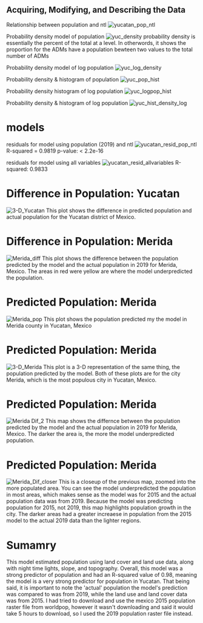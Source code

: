 ## Acquiring, Modifying, and Describing the Data

Relationship between population and ntl
![yucatan_pop_ntl](yucatan.png)

Probability density model of population
![yuc_density](yucatan_density.png)
probability density is essentially the percent of the total at a level. In otherwords, it shows the proportion for the ADMs have a population bewteen two values to the total number of ADMs

Probability density model of log population
![yuc_log_density](yucatan_density_log.png)

Probability density & histogram of population
![yuc_pop_hist](yucatan_pop_both.png)

Probability density histogram of log population
![yuc_logpop_hist](yucatan_pop19_hist.png)

Probability density & histogram of log population
![yuc_hist_density_log](yucatan_pop_both_log.png)

# models
residuals for model using population (2019) and ntl
![yucatan_resid_pop_ntl](yucatan_resid_pop19.png)
R-squared = 0.9819
p-value: < 2.2e-16

residuals for model using all variables
![yucatan_resid_allvariables](yucatan_resid_all.png)
R-squared:  0.9833

# Difference in Population: Yucatan
![3-D_Yucatan](Screenshot_yuc.png)
This plot shows the difference in predicted population and actual population for the Yucatan district of Mexico.

# Difference in Population: Merida
![Merida_diff](merida_diff.png)
This plot shows the difference between the population predicted by the model and the actual population in 2019 for Merida, Mexico. The areas in red were yellow are where the model underpredicted the population.

# Predicted Population: Merida
![Merida_pop](merida_pop.png)
This plot shows the population predicted my the model in Merida county in Yucatan, Mexico

# Predicted Population: Merida
![3-D_Merida](Screenshot_2.png)
This plot is a 3-D representation of the same thing, the population predicted by the model. Both of these plots are for the city Merida, which is the most populous city in Yucatan, Mexico.

# Predicted Population: Merida
![Merida Dif_2](Rplot01.png)
This map shows the differnce between the population predicted by the model and the actual population in 2019 for Merida, Mexico. The darker the area is, the more the model underpredicted population.

# Predicted Population: Merida
![Merida_Dif_closer](Rplot02.png) 
This is a closeup of the previous map, zoomed into the more populated area. You can see the model underpredicted the population in most areas, which makes sense as the model was for 2015 and the actual population data was from 2019. Because the model was predicting population for 2015, not 2019, this map highlights population growth in the city. The darker areas had a greater increaese in population from the 2015 model to the actual 2019 data than the lighter regions.

# Sumamry
This model estimated population using land cover and land use data, along with night time lights, slope, and topography. Overall, this model was a strong predictor of population and had an R-squared value of 0.98, meaning the model is a very strong predictor for population in Yucatan. That being said, it is important to note the 'actual' population the model's prediction was compared to was from 2019, while the land use and land cover data was from 2015. I had tried to download and use the mexico 2015 population raster file from worldpop, however it wasn't downloading and said it would take 5 hours to download, so I used the 2019 population raster file instead.

